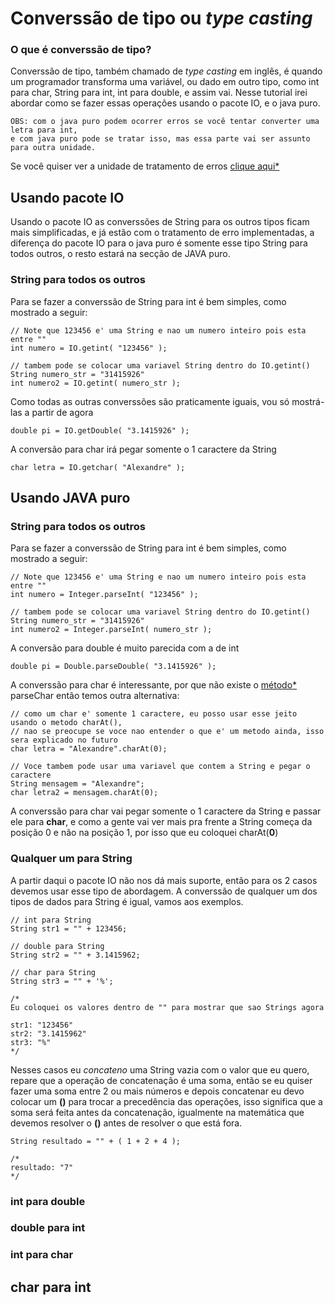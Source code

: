 # Converssão de tipo ou *type casting*

### O que é converssão de tipo?
Converssão de tipo, também chamado de *type casting* em inglês, é quando um programador transforma uma variável, ou dado em outro tipo, como int para char, String para int, int para double, e assim vai. Nesse tutorial irei abordar como se fazer essas operações usando o pacote IO, e o java puro.

```
OBS: com o java puro podem ocorrer erros se você tentar converter uma letra para int,
e com java puro pode se tratar isso, mas essa parte vai ser assunto para outra unidade.
```

Se você quiser ver a unidade de tratamento de erros [clique aqui*](CONVERSSAO.md)

## Usando pacote IO
Usando o pacote IO as converssões de String para os outros tipos ficam mais simplificadas, e já estão com o tratamento de erro implementadas, a diferença do pacote IO para o java puro é somente esse tipo String para todos outros, o resto estará na secção de JAVA puro.

### String para todos os outros
Para se fazer a converssão de String para int é bem simples, como mostrado a seguir:

```
// Note que 123456 e' uma String e nao um numero inteiro pois esta entre ""
int numero = IO.getint( "123456" );

// tambem pode se colocar uma variavel String dentro do IO.getint()
String numero_str = "31415926"
int numero2 = IO.getint( numero_str );
```

Como todas as outras converssões são praticamente iguais, vou só mostrá-las a partir de agora

```
double pi = IO.getDouble( "3.1415926" );
```

A conversão para char irá pegar somente o 1 caractere da String

```
char letra = IO.getchar( "Alexandre" );
```

## Usando JAVA puro

### String para todos os outros
Para se fazer a converssão de String para int é bem simples, como mostrado a seguir:

```
// Note que 123456 e' uma String e nao um numero inteiro pois esta entre ""
int numero = Integer.parseInt( "123456" );

// tambem pode se colocar uma variavel String dentro do IO.getint()
String numero_str = "31415926"
int numero2 = Integer.parseInt( numero_str );
```

A conversão para double é muito parecida com a de int

```
double pi = Double.parseDouble( "3.1415926" );
```

A converssão para char é interessante, por que não existe o [método*](CONVERSSAO.md) parseChar então temos outra alternativa:

```
// como um char e' somente 1 caractere, eu posso usar esse jeito usando o metodo charAt(),
// nao se preocupe se voce nao entender o que e' um metodo ainda, isso sera explicado no futuro
char letra = "Alexandre".charAt(0);

// Voce tambem pode usar uma variavel que contem a String e pegar o caractere
String mensagem = "Alexandre";
char letra2 = mensagem.charAt(0);
```

A converssão para char vai pegar somente o 1 caractere da String e passar ele para **char**, e como a gente vai ver mais pra frente a String começa da posição 0 e não na posição 1, por isso que eu coloquei charAt(**0**)

### Qualquer um para String

A partir daqui o pacote IO não nos dá mais suporte, então para os 2 casos devemos usar esse tipo de abordagem. A converssão de qualquer um dos tipos de dados para String é igual, vamos aos exemplos.

```
// int para String
String str1 = "" + 123456;

// double para String
String str2 = "" + 3.1415962;

// char para String
String str3 = "" + '%';

/*
Eu coloquei os valores dentro de "" para mostrar que sao Strings agora

str1: "123456"
str2: "3.1415962"
str3: "%"
*/
```

Nesses casos eu *concateno* uma String vazia com o valor que eu quero, repare que a operação de concatenação é uma soma, então se eu quiser fazer uma soma entre 2 ou mais números e depois concatenar eu devo colocar um **()** para trocar a precedência das operações, isso significa que a soma será feita antes da concatenação, igualmente na matemática que devemos resolver o **()** antes de resolver o que está fora.

```
String resultado = "" + ( 1 + 2 + 4 );

/*
resultado: "7"
*/
```

### int para double


### double para int

### int para char

## char para int
